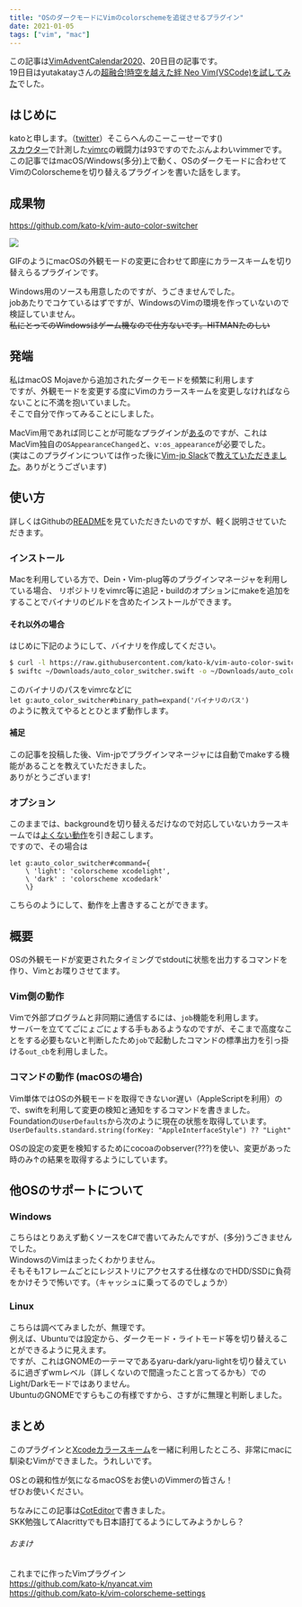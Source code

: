 ```yaml
---
title: "OSのダークモードにVimのcolorschemeを追従させるプラグイン"
date: 2021-01-05
tags: ["vim", "mac"]
---
```


この記事は[VimAdventCalendar2020](https://qiita.com/advent-calendar/2020/vim)、20日目の記事です。  
19日目はyutakatayさんの[超融合!時空を越えた絆 Neo Vim(VSCode)を試してみた](https://zenn.dev/yutakatay/articles/vscode-neovim)でした。  

## はじめに
katoと申します。（[twitter](https://twitter.com/uvrub)）そこらへんのこーこーせーです()  
[スカウター](https://github.com/thinca/vim-scouter)で計測した[vimrc]()の戦闘力は93ですのでたぶんよわいvimmerです。  
この記事ではmacOS/Windows(多分)上で動く、OSのダークモードに合わせてVimのColorschemeを切り替えるプラグインを書いた話をします。  


## 成果物
https://github.com/kato-k/vim-auto-color-switcher  

![](https://storage.googleapis.com/zenn-user-upload/3r3lhfyemcgwc42lm3ewm8xmksaw)

GIFのようにmacOSの外観モードの変更に合わせて即座にカラースキームを切り替えらるプラグインです。

Windows用のソースも用意したのですが、うごきませんでした。  
jobあたりでコケているはずですが、WindowsのVimの環境を作っていないので検証していません。  
~~私にとってのWindowsはゲーム機なので仕方ないです。HITMANたのしい~~  

## 発端
私はmacOS Mojaveから追加されたダークモードを頻繁に利用します  
ですが、外観モードを変更する度にVimのカラースキームを変更しなければならないことに不満を抱いていました。  
そこで自分で作ってみることにしました。  

MacVim用であれば同じことが可能なプラグインが[ある](https://github.com/L-TChen/auto-dark-mode.vim)のですが、これはMacVim独自の`OSAppearanceChanged`と、`v:os_appearance`が必要でした。  
(実はこのプラグインについては作った後に[Vim-jp Slack](https://vim-jp.org/docs/chat.html)で[教えていただきました](https://vim-jp.org/slacklog/CLKR04BEF/2020/12/#ts-1607139153.026300)。ありがとうございます)  

## 使い方
詳しくはGithubの[README](https://github.com/kato-k/vim-auto-color-switcher)を見ていただきたいのですが、軽く説明させていただきます。  

### インストール
Macを利用している方で、Dein・Vim-plug等のプラグインマネージャを利用している場合、
リポジトリをvimrc等に追記・buildのオプションにmakeを追加をすることでバイナリのビルドを含めたインストールができます。

#### それ以外の場合
はじめに下記のようにして、バイナリを作成してください。  
``` sh
$ curl -l https://raw.githubusercontent.com/kato-k/vim-auto-color-switcher/main/plugin/auto_color_switcher.swift > ~/Downloads/auto_color_switcher.swift
$ swiftc ~/Downloads/auto_color_switcher.swift -o ~/Downloads/auto_color_switcher
```
このバイナリのパスをvimrcなどに  
`let g:auto_color_switcher#binary_path=expand('バイナリのパス')`  
のように教えてやるととひとまず動作します。  

#### 補足
この記事を投稿した後、Vim-jpでプラグインマネージャには自動でmakeする機能があることを教えていただきました。  
ありがとうございます!  

### オプション
このままでは、backgroundを切り替えるだけなので対応していないカラースキームでは[よくない動作](https://github.com/kato-k/vim-colorscheme-settings/pull/7)を引き起こします。  
ですので、その場合は  

```
let g:auto_color_switcher#command={
    \ 'light': 'colorscheme xcodelight',
    \ 'dark' : 'colorscheme xcodedark'
    \}
```
こちらのようにして、動作を上書きすることができます。  


## 概要

OSの外観モードが変更されたタイミングでstdoutに状態を出力するコマンドを作り、Vimとお喋りさせてます。

### Vim側の動作
Vimで外部プログラムと非同期に通信するには、`job`機能を利用します。  
サーバーを立ててごにょごにょする手もあるようなのですが、そこまで高度なことをする必要もないと判断したため`job`で起動したコマンドの標準出力を引っ掛ける`out_cb`を利用しました。  

### コマンドの動作 (macOSの場合)
Vim単体ではOSの外観モードを取得できないor遅い（AppleScriptを利用）ので、swiftを利用して変更の検知と通知をするコマンドを書きました。  
Foundationの`UserDefaults`から次のように現在の状態を取得しています。  
`UserDefaults.standard.string(forKey: "AppleInterfaceStyle") ?? "Light"`  

OSの設定の変更を検知するためにcocoaのobserver(???)を使い、変更があった時のみ↑の結果を取得するようにしています。  

## 他OSのサポートについて
### Windows
こちらはとりあえず動くソースをC#で書いてみたんですが、(多分)うごきませんでした。  
WindowsのVimはまったくわかりません。  
そもそも1フレームごとにレジストリにアクセスする仕様なのでHDD/SSDに負荷をかけそうで怖いです。（キャッシュに乗ってるのでしょうか）  

### Linux
こちらは調べてみましたが、無理です。  
例えば、Ubuntuでは設定から、ダークモード・ライトモード等を切り替えることができるように見えます。  
ですが、これはGNOMEの一テーマであるyaru-dark/yaru-lightを切り替えているに過ぎずwmレベル（詳しくないので間違ったこと言ってるかも）でのLight/Darkモードではありません。  
UbuntuのGNOMEですらもこの有様ですから、さすがに無理と判断しました。  

## まとめ
このプラグインと[Xcodeカラースキーム](https://github.com/arzg/vim-colors-xcode)を一緒に利用したところ、非常にmacに馴染むVimができました。うれしいです。  

OSとの親和性が気になるmacOSをお使いのVimmerの皆さん！  
ぜひお使いください。  

ちなみにこの記事は[CotEditor](https://coteditor.com)で書きました。  
SKK勉強してAlacrittyでも日本語打てるようにしてみようかしら？  

###### おまけ
これまでに作ったVimプラグイン  
https://github.com/kato-k/nyancat.vim  
https://github.com/kato-k/vim-colorscheme-settings  


